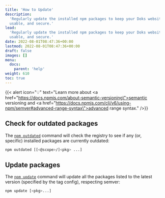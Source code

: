 ```yaml
---
title: 'How to Update'
description:
  'Regularly update the installed npm packages to keep your Doks website stable,
  usable, and secure.'
lead:
  'Regularly update the installed npm packages to keep your Doks website stable,
  usable, and secure.'
date: 2022-08-01T08:47:36+00:00
lastmod: 2022-08-01T08:47:36+00:00
draft: false
images: []
menu:
  docs:
    parent: 'help'
weight: 610
toc: true
---
```


{{< alert icon="💡" text="Learn more about <a href=\"https://docs.npmjs.com/about-semantic-versioning\">semantic versioning</a> and <a href=\"https://docs.npmjs.com/cli/v6/using-npm/semver#advanced-range-syntax\">advanced range syntax</a>." />}}

## Check for outdated packages

The [`npm outdated`](https://docs.npmjs.com/cli/v7/commands/npm-outdated)
command will check the registry to see if any (or, specific) installed packages
are currently outdated:

```bash
npm outdated [[<@scope>/]<pkg> ...]
```

## Update packages

The [`npm update`](https://docs.npmjs.com/cli/v7/commands/npm-update) command
will update all the packages listed to the latest version (specified by the tag
config), respecting semver:

```bash
npm update [<pkg>...]
```
